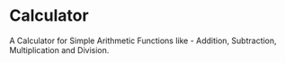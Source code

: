 # Calculator
A Calculator for Simple Arithmetic Functions like - Addition, Subtraction, Multiplication and Division.
